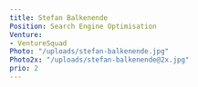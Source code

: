 ```yaml
---
title: Stefan Balkenende
Position: Search Engine Optimisation
Venture:
- VentureSquad
Photo: "/uploads/stefan-balkenende.jpg"
Photo2x: "/uploads/stefan-balkenende@2x.jpg"
prio: 2
---
```


